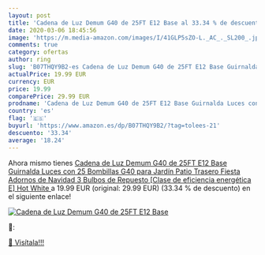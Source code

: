 ```yaml
---
layout: post
title: 'Cadena de Luz Demum G40 de 25FT E12 Base al 33.34 % de descuento'
date: 2020-03-06 18:45:56
image: 'https://m.media-amazon.com/images/I/41GLP5sZO-L._AC_._SL200_.jpg'
comments: true
category: ofertas
author: ring
slug: 'B07THQY9B2-es Cadena de Luz Demum G40 de 25FT E12 Base Guirnalda Luces con 25 Bombillas G40 para Jardín Patio Trasero Fiesta Adornos de Navidad  3 Bulbos de Repuesto  [Clase de eficiencia energética E]  Hot White '
actualPrice: 19.99 EUR
currency: EUR
price: 19.99
comparePrice: 29.99 EUR
prodname: 'Cadena de Luz Demum G40 de 25FT E12 Base Guirnalda Luces con 25 Bombillas G40 para Jardín Patio Trasero Fiesta Adornos de Navidad  3 Bulbos de Repuesto  [Clase de eficiencia energética E]  Hot White '
country: 'es'
flag: '🇪🇸'
buyurl: 'https://www.amazon.es/dp/B07THQY9B2/?tag=tolees-21'
descuento: '33.34'
average: '18.24'
---
```


Ahora mismo tienes [Cadena de Luz Demum G40 de 25FT E12 Base Guirnalda Luces con 25 Bombillas G40 para Jardín Patio Trasero Fiesta Adornos de Navidad  3 Bulbos de Repuesto  [Clase de eficiencia energética E]  Hot White ](https://www.amazon.es/dp/B07THQY9B2/?tag=tolees-21) a 19.99 EUR (original: 29.99 EUR) (33.34 %  de descuento) en el siguiente enlace!

[![Cadena de Luz Demum G40 de 25FT E12 Base](https://m.media-amazon.com/images/I/41GLP5sZO-L._AC_._SL200_.jpg)](https://www.amazon.es/dp/B07THQY9B2/?tag=tolees-21)

🔎:


[🛒 Visítala!!!](https://www.amazon.es/dp/B07THQY9B2/?tag=tolees-21)

